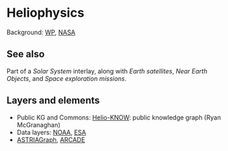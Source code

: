 # Heliophysics

Background: [WP](https://en.wikipedia.org/wiki/Heliophysics), [NASA](https://www.nasa.gov/mission_pages/sunearth/index.html)

## See also
Part of a _Solar System_ interlay, along with _Earth satellites_, _Near Earth Objects_, and _Space exploration missions_.
  
## Layers and elements

* Public KG and Commons: [Helio-KNOW](https://github.com/rmcgranaghan/Helio-KNOW/blob/main/README.md): public knowledge graph (Ryan McGranaghan)
* Data layers: [NOAA](https://www.swpc.noaa.gov/), [ESA](https://swe.ssa.esa.int/gen_arv)
* [ASTRIAGraph](http://astria.tacc.utexas.edu/AstriaGraph/), [ARCADE](https://github.com/IBM/arcade)

